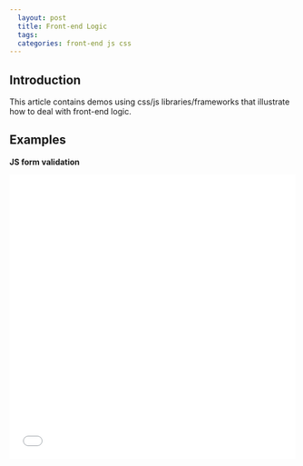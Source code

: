 ```yaml
---
  layout: post
  title: Front-end Logic
  tags:
  categories: front-end js css
---
```


## Introduction

This article contains demos using css/js libraries/frameworks that illustrate how to deal with front-end logic.<!--excerpt-->

## Examples

**JS form validation**

<iframe width="100%" height="500" src="//jsfiddle.net/hendryzhou889/vw3k6oa7/embedded/" allowfullscreen="allowfullscreen" frameborder="0"></iframe>
